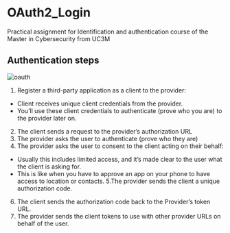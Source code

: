 # OAuth2_Login
Practical assignment for Identification and authentication course of the Master in Cybersecurity from UC3M

## Authentication steps
![oauth](https://user-images.githubusercontent.com/34543261/157105546-8d78833a-946a-46ad-b408-bbee3c210c6f.png)

1. Register a third-party application as a client to the provider:
  * Client receives unique client credentials from the provider.
  * You’ll use these client credentials to authenticate (prove who you are) to the provider later on.
2. The client sends a request to the provider’s authorization URL
3. The provider asks the user to authenticate (prove who they are)
4. The provider asks the user to consent to the client acting on their behalf:
  * Usually this includes limited access, and it’s made clear to the user what the client is asking for.
 * This is like when you have to approve an app on your phone to have access to location or contacts.
5.The provider sends the client a unique authorization code.
6. The client sends the authorization code back to the Provider’s token URL.
7. The provider sends the client tokens to use with other provider URLs on behalf of the user.
